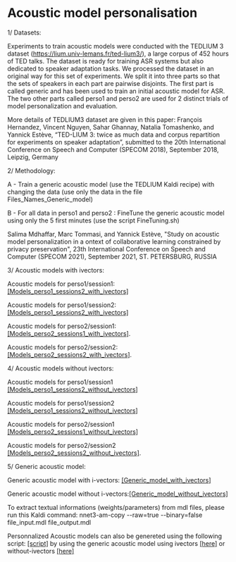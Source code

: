 # Acoustic model personalisation

1/ Datasets: 

Experiments to train acoustic models were conducted with the TEDLIUM 3 dataset (https://lium.univ-lemans.fr/ted-lium3/), a large corpus of 452 hours of TED talks. 
The dataset is ready for training ASR systems but also dedicated to speaker adaptation tasks. We processed the dataset in an original way for this set of experiments. We split it into three parts so that the sets of speakers in each part are pairwise disjoints.
The first part is called generic and has been used to train an initial acoustic model for ASR.
The two other parts called perso1 and perso2 are used for 2 distinct trials of model personalization and evaluation.

More details of TEDLIUM3 dataset are given in this paper:
François Hernandez, Vincent Nguyen, Sahar Ghannay, Natalia Tomashenko, and Yannick Estève, “TED-LIUM 3: twice as much data and corpus repartition for experiments on speaker adaptation”, submitted to the 20th International Conference on Speech and Computer (SPECOM 2018), September 2018, Leipzig, Germany


2/ Methodology:

A - Train a generic acoustic model (use the TEDLIUM Kaldi recipe) with changing the data (use only the data in the file Files_Names_Generic_model)

B - For all data in perso1 and perso2 : FineTune the generic acoustic model using only the 5 first minutes (use the script FineTuning.sh)


Salima Mdhaffar, Marc Tommasi, and Yannick Estève, "Study on acoustic model personalization in a ontext of collaborative learning constrained by privacy preservation", 23th International Conference on Speech and Computer (SPECOM 2021), September 2021, ST. PETERSBURG, RUSSIA

3/ Acoustic models with ivectors:

Acoustic models for perso1/session1: [[Models_perso1_sessions2_with_ivectors]](https://github.com/mdhaffar/Acoustic_model_personalisation/releases/tag/V.0.4.0)

Acoustic models for perso1/session2: [[Models_perso1_sessions2_with_ivectors]](https://github.com/mdhaffar/Acoustic_model_personalisation/releases/tag/V.0.2.0)

Acoustic models for perso2/session1: [[Models_perso2_sessions1_with_ivectors]](https://github.com/mdhaffar/Acoustic_model_personalisation/releases/tag/V0.0.1).

Acoustic models for perso2/session2: [[Models_perso2_sessions2_with_ivectors]](https://github.com/mdhaffar/Acoustic_model_personalisation/releases/tag/V.0.1.0).

4/ Acoustic models without ivectors:

Acoustic models for perso1/session1 [[Models_perso1_sessions2_without_ivectors]](https://github.com/mdhaffar/Acoustic_model_personalisation/releases/tag/V.0.4.0)

Acoustic models for perso1/session2 [[Models_perso1_sessions2_without_ivectors]](https://github.com/mdhaffar/Acoustic_model_personalisation/releases/tag/V.0.2.0)

Acoustic models for perso2/session1 [[Models_perso2_sessions1_without_ivectors]](https://github.com/mdhaffar/Acoustic_model_personalisation/releases/tag/V0.0.1)

Acoustic models for perso2/session2 [[Models_perso2_sessions2_without_ivectors]](https://github.com/mdhaffar/Acoustic_model_personalisation/releases/tag/V.0.7.0).

5/ Generic acoustic model:

Generic acoustic model with i-vectors: [[Generic_model_with_ivectors]](https://github.com/mdhaffar/Acoustic_model_personalisation/releases/tag/V.0.5.0)

Generic acoustic model without i-vectors:[[Generic_model_without_ivectors]](https://github.com/mdhaffar/Acoustic_model_personalisation/releases/tag/V.0.6.0)

To extract textual informations (weights/parameters) from mdl files, please run this Kaldi command: nnet3-am-copy --raw=true --binary=false file_input.mdl file_output.mdl

Personnalized Acoustic models can also be genereted using the following script: [[script]](https://github.com/mdhaffar/Acoustic_model_personalisation/blob/main/FineTuning.sh) by using the generic acoustic model using ivectors [[here]](https://github.com/mdhaffar/Acoustic_model_personalisation/releases/tag/V.0.5.0) or without-ivectors [[here]](https://github.com/mdhaffar/Acoustic_model_personalisation/releases/tag/V.0.6.0)
